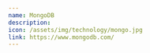 ```yaml
---
name: MongoDB
description:
icon: /assets/img/technology/mongo.jpg
link: https://www.mongodb.com/
---
```

